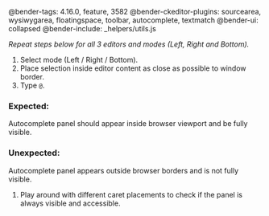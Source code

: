 @bender-tags: 4.16.0, feature, 3582
@bender-ckeditor-plugins: sourcearea, wysiwygarea, floatingspace, toolbar, autocomplete, textmatch
@bender-ui: collapsed
@bender-include: _helpers/utils.js

*Repeat steps below for all 3 editors and modes (Left, Right and Bottom).*

1. Select mode (Left / Right / Bottom).
1. Place selection inside editor content as close as possible to window border.
1. Type `@`.

  ### Expected:

  Autocomplete panel should appear inside browser viewport and be fully visible.

  ### Unexpected:

  Autocomplete panel appears outside browser borders and is not fully visible.

1. Play around with different caret placements to check if the panel is always visible and accessible.
